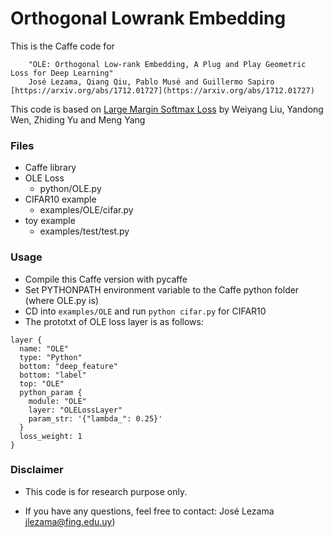 # Orthogonal Lowrank Embedding
This is the Caffe code for

```
    "OLÉ: Orthogonal Low-rank Embedding, A Plug and Play Geometric Loss for Deep Learning" 
    José Lezama, Qiang Qiu, Pablo Musé and Guillermo Sapiro
[https://arxiv.org/abs/1712.01727](https://arxiv.org/abs/1712.01727)
```


This code is based on [Large Margin Softmax Loss](https://github.com/wy1iu/LargeMargin_Softmax_Loss) by Weiyang Liu, Yandong Wen, Zhiding Yu and Meng Yang

### Files
- Caffe library
- OLE Loss
  * python/OLE.py
- CIFAR10  example
  * examples/OLE/cifar.py
- toy example
  * examples/test/test.py

### Usage
- Compile this Caffe version with pycaffe
- Set PYTHONPATH environment variable to the Caffe python folder (where OLE.py is)
- CD into ```examples/OLE``` and run ```python cifar.py``` for CIFAR10
- The prototxt of OLE loss layer is as follows:
```
layer {
  name: "OLE"
  type: "Python"
  bottom: "deep_feature"
  bottom: "label"
  top: "OLE"
  python_param {
    module: "OLE"
    layer: "OLELossLayer"
    param_str: '{"lambda_": 0.25}'
  }
  loss_weight: 1
}
```



### Disclaimer
- This code is for research purpose only.

- If you have any questions, feel free to contact:
 José  Lezama jlezama@fing.edu.uy)
